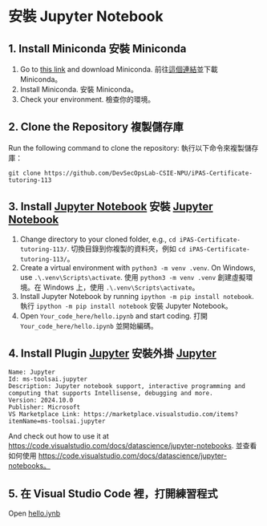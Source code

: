 # 安裝 Jupyter Notebook

## 1. Install Miniconda 安裝 Miniconda

1. Go to [this link](https://docs.anaconda.com/miniconda/) and download Miniconda. 前往[這個連結](https://docs.anaconda.com/miniconda/)並下載 Miniconda。
2. Install Miniconda. 安裝 Miniconda。
3. Check your environment. 檢查你的環境。

## 2. Clone the Repository 複製儲存庫

Run the following command to clone the repository: 執行以下命令來複製儲存庫：

```bash=
git clone https://github.com/DevSecOpsLab-CSIE-NPU/iPAS-Certificate-tutoring-113
```

## 3. Install [Jupyter Notebook](https://jupyter.org/install#jupyter-notebook) 安裝 [Jupyter Notebook](https://jupyter.org/install#jupyter-notebook)

1. Change directory to your cloned folder, e.g., `cd iPAS-Certificate-tutoring-113/`. 切換目錄到你複製的資料夾，例如 `cd iPAS-Certificate-tutoring-113/`。
2. Create a virtual environment with `python3 -m venv .venv`. On Windows, use `.\.venv\Scripts\activate`. 使用 `python3 -m venv .venv` 創建虛擬環境。在 Windows 上，使用 `.\.venv\Scripts\activate`。
3. Install Jupyter Notebook by running `ipython -m pip install notebook`. 執行 `ipython -m pip install notebook` 安裝 Jupyter Notebook。
4. Open `Your_code_here/hello.ipynb` and start coding. 打開 `Your_code_here/hello.ipynb` 並開始編碼。

## 4. Install Plugin [Jupyter](https://marketplace.visualstudio.com/items?itemName=ms-toolsai.jupyter) 安裝外掛 [Jupyter](https://marketplace.visualstudio.com/items?itemName=ms-toolsai.jupyter)

```text
Name: Jupyter
Id: ms-toolsai.jupyter
Description: Jupyter notebook support, interactive programming and computing that supports Intellisense, debugging and more. 
Version: 2024.10.0
Publisher: Microsoft
VS Marketplace Link: https://marketplace.visualstudio.com/items?itemName=ms-toolsai.jupyter
```

And check out how to use it at https://code.visualstudio.com/docs/datascience/jupyter-notebooks. 並查看如何使用 https://code.visualstudio.com/docs/datascience/jupyter-notebooks。

## 5. 在 Visual Studio Code 裡，打開練習程式

Open [hello.iynb](113_fall/Your_code_here/hello.ipynb)